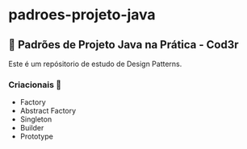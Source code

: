# padroes-projeto-java

## 🎲 Padrões de Projeto Java na Prática - Cod3r

Este é um repósitorio de estudo de Design Patterns.

### **Criacionais** 📏
- Factory
- Abstract Factory
- Singleton
- Builder
- Prototype